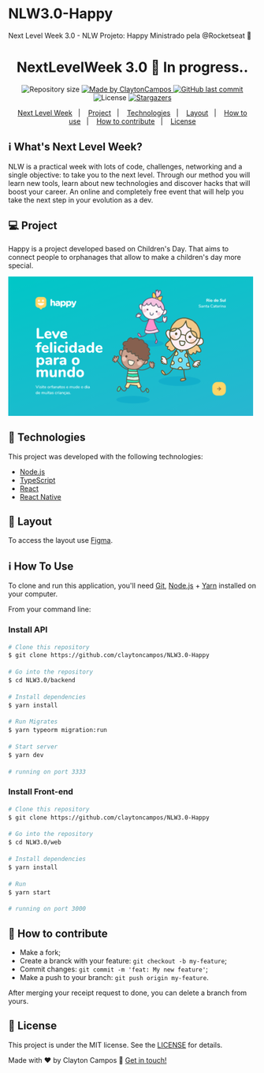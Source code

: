 # NLW3.0-Happy
Next Level Week 3.0 - NLW Projeto: Happy Ministrado pela @Rocketseat 🚀

<h1 align="center" width="250px>
    NextLevelWeek 3.0
</h1>

<h4 align="center"> 
	 NextLevelWeek 3.0 🚀 In progress..
</h4>
<p align="center">	
  <img alt="Repository size" src="https://img.shields.io/github/repo-size/claytoncampos/NLW3.0-Happy">
	
  <a href="https://www.linkedin.com/in/clayton-almeida-campos-198732176/">
    <img alt="Made by ClaytonCampos" src="https://img.shields.io/badge/made%20by-ClaytonCampos-%2304D361">
  </a>
  
  <a href="https://github.com/claytoncampos/NLW3.0-Happy/commits/master">
    <img alt="GitHub last commit" src="https://img.shields.io/github/last-commit/claytoncampos/NLW3.0-Happy">
  </a>

  <img alt="License" src="https://img.shields.io/badge/license-MIT-brightgreen">
   <a href="https://github.com/claytoncampos/NLW3.0-Happy/stargazers">
    <img alt="Stargazers" src="https://img.shields.io/github/stars/claytoncampos/NLW3.0-Happy?style=social">
  </a>

<p align="center">
  <a href="#-nlw">Next Level Week</a>&nbsp;&nbsp;&nbsp;|&nbsp;&nbsp;&nbsp;
  <a href="#-project">Project</a>&nbsp;&nbsp;&nbsp;|&nbsp;&nbsp;&nbsp;
  <a href="#rocket-Technologies">Technologies</a>&nbsp;&nbsp;&nbsp;|&nbsp;&nbsp;&nbsp;
  <a href="#-layout">Layout</a>&nbsp;&nbsp;&nbsp;|&nbsp;&nbsp;&nbsp;
  <a href="#-how-to-use">How to use</a>&nbsp;&nbsp;&nbsp;|&nbsp;&nbsp;&nbsp;
  <a href="#-how-to-contribute">How to contribute</a>&nbsp;&nbsp;&nbsp;|&nbsp;&nbsp;&nbsp;
  <a href="#memo-license">License</a>
</p>

## :information_source: What's Next Level Week?

NLW is a practical week with lots of code, challenges, networking and a single objective: to take you to the next level.
Through our method you will learn new tools, learn about new technologies and discover hacks that will boost your career.
An online and completely free event that will help you take the next step in your evolution as a dev.


## 💻 Project

Happy is a project developed based on Children's Day. 
That aims to connect people to orphanages that allow to make a children's day more special.


<img align="center" alt="home" src="happy.PNG" width="500">


## :rocket: Technologies

This project was developed with the following technologies:

- [Node.js][nodejs]
- [TypeScript][typescript]
- [React][reactjs]
- [React Native][rn]
<!-- - [Expo][expo] -->

## 🔖 Layout

To access the layout use [Figma](https://www.figma.com/file/mDEbnoojksG4w8sOxmudh3/Happy-Web/duplicate).

## :information_source: How To Use

To clone and run this application, you'll need [Git](https://git-scm.com), [Node.js][nodejs] + [Yarn][yarn] installed on your computer.

From your command line:

### Install API 

```bash
# Clone this repository
$ git clone https://github.com/claytoncampos/NLW3.0-Happy

# Go into the repository
$ cd NLW3.0/backend

# Install dependencies
$ yarn install

# Run Migrates
$ yarn typeorm migration:run

# Start server
$ yarn dev

# running on port 3333
```

### Install Front-end

```bash
# Clone this repository
$ git clone https://github.com/claytoncampos/NLW3.0-Happy

# Go into the repository
$ cd NLW3.0/web

# Install dependencies
$ yarn install

# Run
$ yarn start

# running on port 3000
```

<!-- ### Install Mobile -->

<!-- ```bash
# Clone this repository
$ git clone https://github.com/claytoncampos/NLW3.0-Happy

# Go into the repository
$ cd NLW-1.0/mobile

# Install dependencies
$ yarn install

# Run
$ yarn start

# Expo will open, just scan the qrcode on terminal or expo page

# If some problem with fonts, execute:
$ expo install expo-font @expo-google-fonts/ubuntu @expo-google-fonts/roboto

``` -->

## 🤔 How to contribute

-  Make a fork;
-  Create a branck with your feature: `git checkout -b my-feature`;
-  Commit changes: `git commit -m 'feat: My new feature'`;
-  Make a push to your branch: `git push origin my-feature`.

After merging your receipt request to done, you can delete a branch from yours.

## :memo: License

This project is under the MIT license. See the [LICENSE](https://github.com/claytoncampos/NLW3.0-Happy/blob/master/LICENSE) for details.

Made with ♥ by Clayton Campos :wave: [Get in touch!](https://www.linkedin.com/in/clayton-almeida-campos-198732176/)

[nodejs]: https://nodejs.org/
[typescript]: https://www.typescriptlang.org/
[expo]: https://expo.io/
[reactjs]: https://reactjs.org
[rn]: https://facebook.github.io/react-native/
[yarn]: https://yarnpkg.com/
